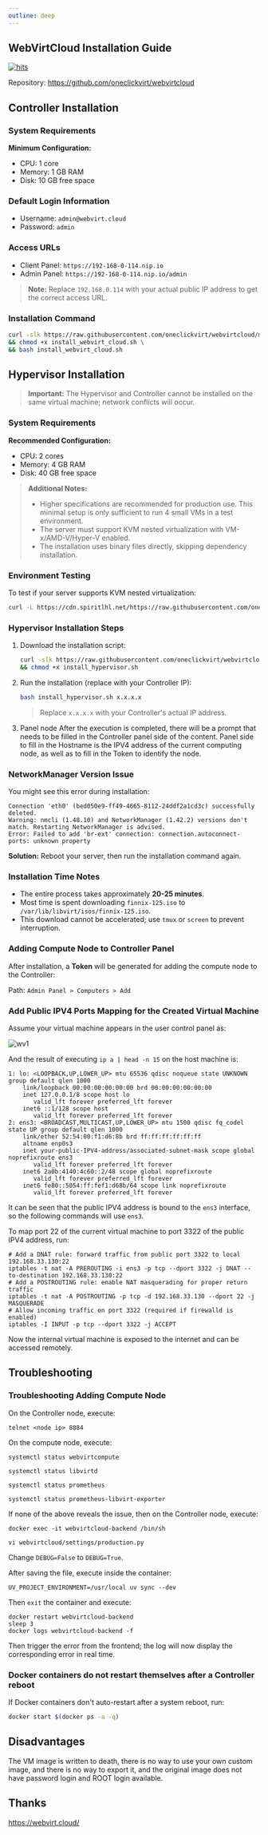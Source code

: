 ```yaml
---
outline: deep
---
```


## WebVirtCloud Installation Guide

[![hits](https://hits.spiritlhl.net/webvirtcloud.svg?action=hit&title=hits&title_bg=%23555555&count_bg=%233aebee&edge_flat=false)](https://hits.spiritlhl.net)

Repository: <https://github.com/oneclickvirt/webvirtcloud>

## Controller Installation

### System Requirements

**Minimum Configuration:**

- CPU: 1 core
- Memory: 1 GB RAM
- Disk: 10 GB free space

### Default Login Information

- Username: `admin@webvirt.cloud`
- Password: `admin`

### Access URLs

- Client Panel: `https://192-168-0-114.nip.io`
- Admin Panel: `https://192-168-0-114.nip.io/admin`

> **Note:** Replace `192.168.0.114` with your actual public IP address to get the correct access URL.

### Installation Command

```bash
curl -slk https://raw.githubusercontent.com/oneclickvirt/webvirtcloud/main/scripts/install_webvirt_cloud.sh -o install_webvirt_cloud.sh \
&& chmod +x install_webvirt_cloud.sh \
&& bash install_webvirt_cloud.sh
```

## Hypervisor Installation

> **Important:** The Hypervisor and Controller cannot be installed on the same virtual machine; network conflicts will occur.

### System Requirements

**Recommended Configuration:**

- CPU: 2 cores
- Memory: 4 GB RAM
- Disk: 40 GB free space

> **Additional Notes:**
>
> - Higher specifications are recommended for production use. This minimal setup is only sufficient to run 4 small VMs in a test environment.
> - The server must support KVM nested virtualization with VM-x/AMD-V/Hyper-V enabled.
> - The installation uses binary files directly, skipping dependency installation.

### Environment Testing

To test if your server supports KVM nested virtualization:

```bash
curl -L https://cdn.spiritlhl.net/https://raw.githubusercontent.com/oneclickvirt/ecs/master/goecs.sh -o goecs.sh && chmod +x goecs.sh && ./goecs.sh install
```

### Hypervisor Installation Steps

1. Download the installation script:

   ```bash
   curl -slk https://raw.githubusercontent.com/oneclickvirt/webvirtcloud/main/scripts/install_hypervisor.sh -o install_hypervisor.sh \
   && chmod +x install_hypervisor.sh
   ```

2. Run the installation (replace with your Controller IP):

   ```bash
   bash install_hypervisor.sh x.x.x.x
   ```

   > Replace `x.x.x.x` with your Controller's actual IP address.

3. Panel node
   After the execution is completed, there will be a prompt that needs to be filled in the Controller panel side of the content.
   Panel side to fill in the Hostname is the IPV4 address of the current computing node, as well as to fill in the Token to identify the node.

### NetworkManager Version Issue

You might see this error during installation:

```
Connection 'eth0' (bed050e9-ff49-4665-8112-24ddf2a1cd3c) successfully deleted.
Warning: nmcli (1.48.10) and NetworkManager (1.42.2) versions don't match. Restarting NetworkManager is advised.
Error: Failed to add 'br-ext' connection: connection.autoconnect-ports: unknown property
```

**Solution:** Reboot your server, then run the installation command again.

### Installation Time Notes

- The entire process takes approximately **20-25 minutes**.
- Most time is spent downloading `finnix-125.iso` to `/var/lib/libvirt/isos/finnix-125.iso`.
- This download cannot be accelerated; use `tmux` or `screen` to prevent interruption.

### Adding Compute Node to Controller Panel

After installation, a **Token** will be generated for adding the compute node to the Controller:

Path: `Admin Panel > Computers > Add`

### Add Public IPV4 Ports Mapping for the Created Virtual Machine

Assume your virtual machine appears in the user control panel as:

![wv1](images/wv1.png)

And the result of executing `ip a | head -n 15` on the host machine is:

```shell
1: lo: <LOOPBACK,UP,LOWER_UP> mtu 65536 qdisc noqueue state UNKNOWN group default qlen 1000
    link/loopback 00:00:00:00:00:00 brd 00:00:00:00:00:00
    inet 127.0.0.1/8 scope host lo
       valid_lft forever preferred_lft forever
    inet6 ::1/128 scope host
       valid_lft forever preferred_lft forever
2: ens3: <BROADCAST,MULTICAST,UP,LOWER_UP> mtu 1500 qdisc fq_codel state UP group default qlen 1000
    link/ether 52:54:00:f1:d6:8b brd ff:ff:ff:ff:ff:ff
    altname enp0s3
    inet your-public-IPV4-address/associated-subnet-mask scope global noprefixroute ens3
       valid_lft forever preferred_lft forever
    inet6 2a0b:4140:4c60::2/48 scope global noprefixroute
       valid_lft forever preferred_lft forever
    inet6 fe80::5054:ff:fef1:d68b/64 scope link noprefixroute
       valid_lft forever preferred_lft forever
```

It can be seen that the public IPV4 address is bound to the `ens3` interface, so the following commands will use `ens3`.

To map port 22 of the current virtual machine to port 3322 of the public IPV4 address, run:

```shell
# Add a DNAT rule: forward traffic from public port 3322 to local 192.168.33.130:22
iptables -t nat -A PREROUTING -i ens3 -p tcp --dport 3322 -j DNAT --to-destination 192.168.33.130:22
# Add a POSTROUTING rule: enable NAT masquerading for proper return traffic
iptables -t nat -A POSTROUTING -p tcp -d 192.168.33.130 --dport 22 -j MASQUERADE
# Allow incoming traffic on port 3322 (required if firewalld is enabled)
iptables -I INPUT -p tcp --dport 3322 -j ACCEPT
```

Now the internal virtual machine is exposed to the internet and can be accessed remotely.

## Troubleshooting

### Troubleshooting Adding Compute Node

On the Controller node, execute:

```shell
telnet <node ip> 8884
```

On the compute node, execute:

```shell
systemctl status webvirtcompute
```

```shell
systemctl status libvirtd
```

```shell
systemctl status prometheus
```

```shell
systemctl status prometheus-libvirt-exporter
```

If none of the above reveals the issue, then on the Controller node, execute:

```shell
docker exec -it webvirtcloud-backend /bin/sh
```

```shell
vi webvirtcloud/settings/production.py
```

Change `DEBUG=False` to `DEBUG=True`.

After saving the file, execute inside the container:

```shell
UV_PROJECT_ENVIRONMENT=/usr/local uv sync --dev
```

Then `exit` the container and execute:

```shell
docker restart webvirtcloud-backend
sleep 3
docker logs webvirtcloud-backend -f
```

Then trigger the error from the frontend; the log will now display the corresponding error in real time.

### Docker containers do not restart themselves after a Controller reboot

If Docker containers don't auto-restart after a system reboot, run:

```bash
docker start $(docker ps -a -q)
```

## Disadvantages

The VM image is written to death, there is no way to use your own custom image, and there is no way to export it, and the original image does not have password login and ROOT login available.

## Thanks

https://webvirt.cloud/
